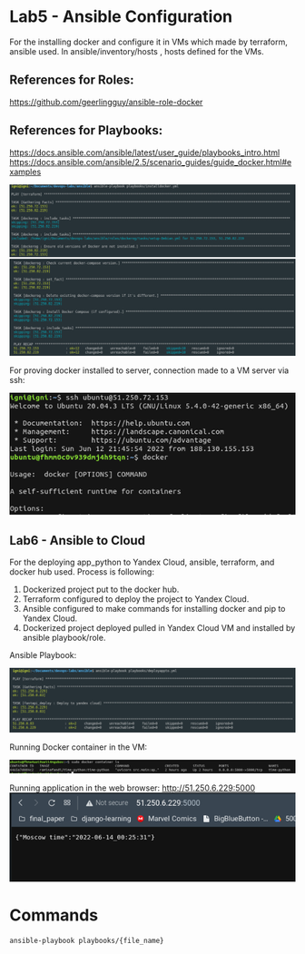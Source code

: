 # Lab5 - Ansible Configuration

For the installing docker and configure it in VMs which made by terraform, ansible used. In ansible/inventory/hosts , hosts defined for the VMs.

## References for Roles:

https://github.com/geerlingguy/ansible-role-docker

## References for Playbooks:

https://docs.ansible.com/ansible/latest/user_guide/playbooks_intro.html
https://docs.ansible.com/ansible/2.5/scenario_guides/guide_docker.html#examples

![Ansible 0](../screenshots/ansible0.png)
![Ansible 1](../screenshots/ansible1.png)

For proving docker installed to server, connection made to a VM server via ssh:

![Ansible 3](../screenshots/ansible3.png)

## Lab6 - Ansible to Cloud

For the deploying app_python to Yandex Cloud, ansible, terraform, and docker hub used. Process is following:

1. Dockerized project put to the docker hub.
2. Terraform configured to deploy the project to Yandex Cloud.
3. Ansible configured to make commands for installing docker and pip to Yandex Cloud.
4. Dockerized project deployed pulled in Yandex Cloud VM and installed by ansible playbook/role.

Ansible Playbook:

![Ansible 4](../screenshots/ansible4.png)

Running Docker container in the VM:

![Ansible 5](../screenshots/ansible5.png)

Running application in the web browser:
http://51.250.6.229:5000
![Ansible 7](../screenshots/ansible7.png)

# Commands

    ansible-playbook playbooks/{file_name}
